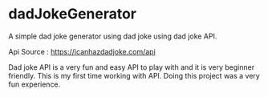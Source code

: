 # dadJokeGenerator
A simple dad joke generator using dad joke using dad joke API.

Api Source : https://icanhazdadjoke.com/api

Dad joke API is a very fun and easy API to play with and it is very beginner friendly.
This is my first time working with API. Doing this project was a very fun experience.
